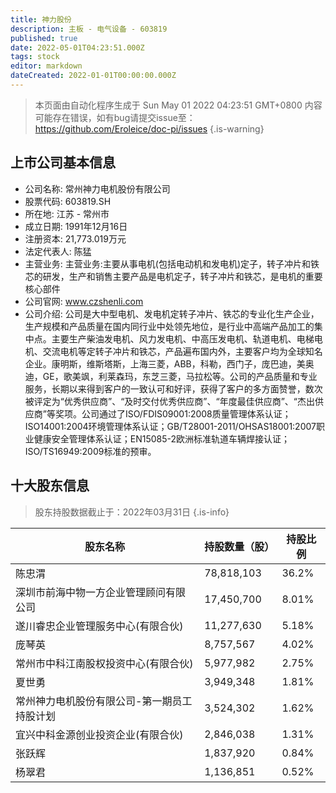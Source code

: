 ```yaml
---
title: 神力股份
description: 主板 - 电气设备 - 603819
published: true
date: 2022-05-01T04:23:51.000Z
tags: stock
editor: markdown
dateCreated: 2022-01-01T00:00:00.000Z
---
```


> 本页面由自动化程序生成于 Sun May 01 2022 04:23:51 GMT+0800
> 内容可能存在错误，如有bug请提交issue至：https://github.com/Eroleice/doc-pi/issues
{.is-warning}

## 上市公司基本信息
- 公司名称: 常州神力电机股份有限公司
- 股票代码: 603819.SH
- 所在地: 江苏 - 常州市
- 成立日期: 1991年12月16日
- 注册资本: 21,773.019万元
- 法定代表人: 陈猛
- 主营业务: 主营业务:主要从事电机(包括电动机和发电机)定子，转子冲片和铁芯的研发，生产和销售主要产品是电机定子，转子冲片和铁芯，是电机的重要核心部件
- 公司官网: www.czshenli.com
- 公司介绍: 公司是大中型电机、发电机定转子冲片、铁芯的专业化生产企业，生产规模和产品质量在国内同行业中处领先地位，是行业中高端产品加工的集中点。主要生产柴油发电机、风力发电机、中高压发电机、轨道电机、电梯电机、交流电机等定转子冲片和铁芯，产品遍布国内外，主要客户均为全球知名企业。康明斯，维斯塔斯，上海三菱，ABB，科勒，西门子，庞巴迪，美奥迪，GE，歌美飒，利莱森玛，东芝三菱，马拉松等。公司的产品质量和专业服务，长期以来得到客户的一致认可和好评，获得了客户的多方面赞誉，数次被评定为“优秀供应商”、“及时交付优秀供应商”、“年度最佳供应商”、“杰出供应商”等奖项。公司通过了ISO/FDIS09001:2008质量管理体系认证；ISO14001:2004环境管理体系认证；GB/T28001-2011/OHSAS18001:2007职业健康安全管理体系认证；EN15085-2欧洲标准轨道车辆焊接认证；ISO/TS16949:2009标准的预审。


## 十大股东信息
> 股东持股数据截止于：2022年03月31日
{.is-info}

| 股东名称 | 持股数量（股） | 持股比例 |
| --- | --- | --- |
| 陈忠渭 | 78,818,103 | 36.2% |
| 深圳市前海中物一方企业管理顾问有限公司 | 17,450,700 | 8.01% |
| 遂川睿忠企业管理服务中心(有限合伙) | 11,277,630 | 5.18% |
| 庞琴英 | 8,757,567 | 4.02% |
| 常州市中科江南股权投资中心(有限合伙) | 5,977,982 | 2.75% |
| 夏世勇 | 3,949,348 | 1.81% |
| 常州神力电机股份有限公司-第一期员工持股计划 | 3,524,302 | 1.62% |
| 宜兴中科金源创业投资企业(有限合伙) | 2,846,038 | 1.31% |
| 张跃辉 | 1,837,920 | 0.84% |
| 杨翠君 | 1,136,851 | 0.52% |




